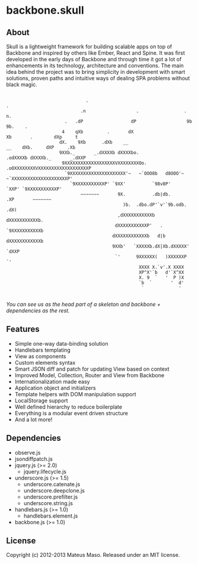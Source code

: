 backbone.skull
==============

## About

Skull is a lightweight framework for building scalable apps on top of Backbone and inspired by others like Ember, React and Spine. It was first developed in the early days of Backbone and through time it got a lot of enhancements in its technology, architecture and conventions. The main idea behind the project was to bring simplicity in development with smart solutions, proven paths and intuitive ways of dealing SPA problems without black magic.

```
          
                              .                                                      .
                            .n                   .                 .                  n.
                      .   .dP                  dP                   9b                 9b.    .
                     4    qXb         .       dX                     Xb       .        dXp     t
                    dX.    9Xb      .dXb    __                         __    dXb.     dXP     .Xb
                    9XXb._       _.dXXXXb dXXXXbo.                 .odXXXXb dXXXXb._       _.dXXP
                     9XXXXXXXXXXXXXXXXXXXVXXXXXXXXOo.           .oOXXXXXXXXVXXXXXXXXXXXXXXXXXXXP
                      `9XXXXXXXXXXXXXXXXXXXXX'~   ~`OOO8b   d8OOO'~   ~`XXXXXXXXXXXXXXXXXXXXXP'
                        `9XXXXXXXXXXXP' `9XX'          `98v8P'          `XXP' `9XXXXXXXXXXXP'
                            ~~~~~~~       9X.          .db|db.          .XP       ~~~~~~~
                                            )b.  .dbo.dP'`v'`9b.odb.  .dX(
                                          ,dXXXXXXXXXXXb     dXXXXXXXXXXXb.
                                         dXXXXXXXXXXXP'   .   `9XXXXXXXXXXXb
                                        dXXXXXXXXXXXXb   d|b   dXXXXXXXXXXXXb
                                        9XXb'   `XXXXXb.dX|Xb.dXXXXX'   `dXXP
                                         `'      9XXXXXX(   )XXXXXXP      `'
                                                  XXXX X.`v'.X XXXX
                                                  XP^X'`b   d'`X^XX
                                                  X. 9  `   '  P )X
                                                  `b  `       '  d'
                                                   `             '
                          
```

*You can see us as the head part of a skeleton and backbone + dependencies as the rest.*

## Features

* Simple one-way data-binding solution
* Handlebars templating 
* View as components
* Custom elements syntax
* Smart JSON diff and patch for updating View based on context
* Improved Model, Collection, Router and View from Backbone
* Internationalization made easy
* Application object and initializers
* Template helpers with DOM manipulation support
* LocalStorage support
* Well defined hierarchy to reduce boilerplate
* Everything is a modular event driven structure
* And a lot more!

## Dependencies

* observe.js
* jsondiffpatch.js
* jquery.js (>= 2.0)
  * jquery.lifecycle.js
* underscore.js (>= 1.5)
  * underscore.catenate.js
  * underscore.deepclone.js
  * underscore.prefilter.js
  * underscore.string.js
* handlebars.js (>= 1.0)
  * handlebars.element.js
* backbone.js (>= 1.0)

## License

Copyright (c) 2012-2013 Mateus Maso. Released under an MIT license.
